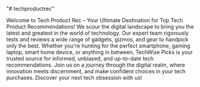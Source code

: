 "# techproductrec" 

Welcome to Tech Product Rec – Your Ultimate Destination for Top Tech Product Recommendations! We scour the digital landscape to bring you the latest and greatest in the world of technology. Our expert team rigorously tests and reviews a wide range of gadgets, gizmos, and gear to handpick only the best. Whether you're hunting for the perfect smartphone, gaming laptop, smart home device, or anything in between, TechWise Picks is your trusted source for informed, unbiased, and up-to-date tech recommendations. Join us on a journey through the digital realm, where innovation meets discernment, and make confident choices in your tech purchases. Discover your next tech obsession with us!
